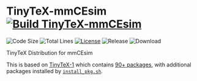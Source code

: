 # TinyTeX-mmCEsim [![Build TinyTeX-mmCEsim](https://github.com/mmcesim/tinytex-mmcesim/actions/workflows/build.yml/badge.svg)](https://github.com/mmcesim/tinytex-mmcesim/actions/workflows/build.yml)
![Code Size](https://img.shields.io/github/languages/code-size/mmcesim/tinytex-mmcesim)
![Total Lines](https://img.shields.io/tokei/lines/github/mmcesim/tinytex-mmcesim)
[![License](https://img.shields.io/github/license/mmcesim/mmcesim)](LICENSE)
![Release](https://img.shields.io/github/v/release/mmcesim/tinytex-mmcesim?include_prereleases)
![Download](https://img.shields.io/github/downloads/mmcesim/tinytex-mmcesim/total)

TinyTeX Distribution for mmCEsim

This is based on [TinyTeX-1](https://github.com/rstudio/tinytex-releases) which contains [90+ packages](https://github.com/rstudio/tinytex/blob/main/tools/pkgs-custom.txt),
with additional packages installed by [`install_pkg.sh`](install_pkg.sh).
